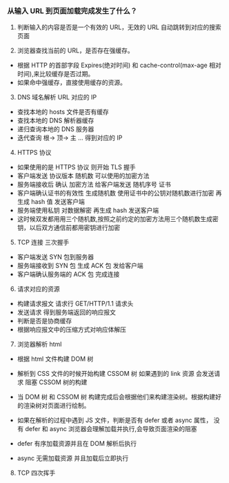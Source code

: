 ### 从输入 URL 到页面加载完成发生了什么？

1. 判断输入的内容是否是一个有效的 URL，无效的 URL 自动跳转到对应的搜索页面

2. 浏览器查找当前的 URL，是否存在强缓存。

- 根据 HTTP 的首部字段 Expires(绝对时间) 和 cache-control(max-age 相对时间),来比较缓存是否过期。
- 如果命中强缓存，直接使用缓存的资源。

3. DNS 域名解析 URL 对应的 IP

- 查找本地的 hosts 文件是否有缓存
- 查找本地的 DNS 解析器缓存
- 递归查询本地的 DNS 服务器
- 迭代查询 根-> 顶-> 主 ... 得到对应的 IP

4. HTTPS 协议

- 如果使用的是 HTTPS 协议 则开始 TLS 握手
- 客户端发送 协议版本 随机数 可以使用的加密方法
- 服务端接收后 确认 加密方法 给客户端发送 随机序号 证书
- 客户端确认证书的有效性 生成随机数 使用证书中的公钥对随机数进行加密 再生成 hash 值 发送客户端
- 服务端使用私钥 对数据解密 再生成 hash 发送客户端
- 这时候双发都用用三个随机数,按照之前约定的加密方法用三个随机数生成密钥，以后双方通信前都用密钥进行加密

5. TCP 连接 三次握手

- 客户端发送 SYN 包到服务器
- 服务端接收到 SYN 包 生成 ACK 包 发给客户端
- 客户端确认服务端的 ACK 包 完成连接

6. 请求对应的资源

- 构建请求报文 请求行 GET/HTTP/1.1 请求头
- 发送请求 得到服务端返回的响应报文
- 判断是否是协商缓存
- 根据响应报文中的压缩方式对响应体解压

7. 浏览器解析 html

- 根据 html 文件构建 DOM 树
- 解析到 CSS 文件的时候开始构建 CSSOM 树 如果遇到的 link 资源 会发送请求 阻塞 CSSOM 树的构建
- 当 DOM 树 和 CSSOM 树 构建完成后会根据他们来构建渲染树。根据构建好的渲染树对页面进行绘制。
- 如果在解析的过程中遇到 JS 文件，判断是否有 defer 或者 async 属性， 没有 defer 和 async 浏览器会理解加载并执行,会导致页面渲染的阻塞

- defer 有序加载资源并且在 DOM 解析后执行
- async 无需加载资源 并且加载后立即执行

8. TCP 四次挥手
